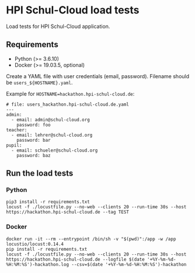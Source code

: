 # HPI Schul-Cloud load tests

Load tests for HPI Schul-Cloud application.

## Requirements

- Python (>= 3.6.10)
- Docker (>= 19.03.5, optional)

Create a YAML file with user credentials (email, password). Filename should be `users_${HOSTNAME}.yaml`.

Example for `HOSTNAME=hackathon.hpi-schul-cloud.de`:
```
# file: users_hackathon.hpi-schul-cloud.de.yaml
---
admin:
  - email: admin@schul-cloud.org
    password: foo
teacher:
  - email: lehrer@schul-cloud.org
    password: bar
pupil:
  - email: schueler@schul-cloud.org
    password: baz
```

## Run the load tests

### Python

```
pip3 install -r requirements.txt
locust -f ./locustfile.py --no-web --clients 20 --run-time 30s --host https://hackathon.hpi-schul-cloud.de --tag TEST
```

### Docker

```
docker run -it --rm --entrypoint /bin/sh -v "$(pwd)":/app -w /app locustio/locust:0.14.4
pip install -r requirements.txt
locust -f ./locustfile.py --no-web --clients 20 --run-time 30s --host https://hackathon.hpi-schul-cloud.de --logfile $(date '+%Y-%m-%d-%H:%M:%S')-hackathon.log --csv=$(date '+%Y-%m-%d-%H:%M:%S')-hackathon
```
